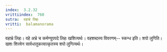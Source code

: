 ```yaml
---
index:  3.2.32
vrittiindex:  760
sutra:  वहाभ्रे लिहः
vritti:  balamanorama 
---
```


वहाभ्रे लिहः। वहे अभ्रे च कर्मण्युपपदे लिहः खशित्यर्थः। वहशब्दस्य विवरणम्-- स्कन्ध इति। शपो लुगिति। खशः शित्त्वेन सार्वधातुकत्वात्कृतस्य शपो लुगित्यर्थः। 

